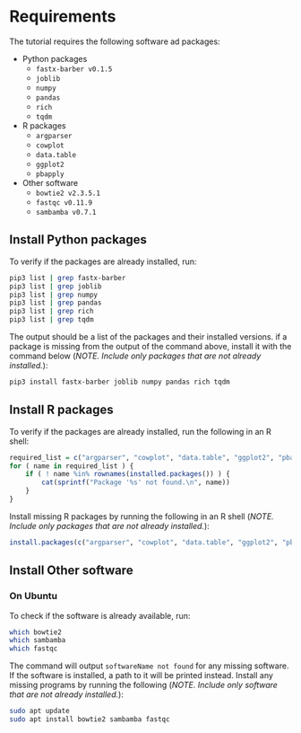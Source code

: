 # Requirements

The tutorial requires the following software ad packages:

* Python packages
    - `fastx-barber v0.1.5`
    - `joblib`
    - `numpy`
    - `pandas`
    - `rich`
    - `tqdm`
* R packages
    - `argparser`
    - `cowplot`
    - `data.table`
    - `ggplot2`
    - `pbapply`
* Other software
    - `bowtie2 v2.3.5.1`
    - `fastqc v0.11.9`
    - `sambamba v0.7.1`

## Install Python packages

To verify if the packages are already installed, run:

```bash
pip3 list | grep fastx-barber
pip3 list | grep joblib
pip3 list | grep numpy
pip3 list | grep pandas
pip3 list | grep rich
pip3 list | grep tqdm
```

The output should be a list of the packages and their installed versions. if a package is missing from the output of the command above, install it with the command below (*NOTE. Include only packages that are not already installed.*):

```bash
pip3 install fastx-barber joblib numpy pandas rich tqdm
```

## Install R packages

To verify if the packages are already installed, run the following in an R shell:

```R
required_list = c("argparser", "cowplot", "data.table", "ggplot2", "pbapply")
for ( name in required_list ) {
    if ( ! name %in% rownames(installed.packages()) ) {
        cat(sprintf("Package '%s' not found.\n", name))
    }
}
```

Install missing R packages by running the following in an R shell (*NOTE. Include only packages that are not already installed.*):

```R
install.packages(c("argparser", "cowplot", "data.table", "ggplot2", "pbapply"))
```

## Install Other software

### On Ubuntu

To check if the software is already available, run:

```bash
which bowtie2
which sambamba
which fastqc
```

The command will output `softwareName not found` for any missing software. If the software is installed, a path to it will be printed instead. Install any missing programs by running the following (*NOTE. Include only software that are not already installed.*):

```bash
sudo apt update
sudo apt install bowtie2 sambamba fastqc
```

